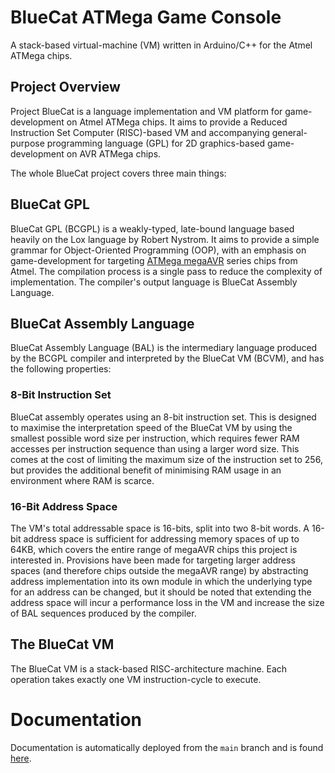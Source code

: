 # BlueCat ATMega Game Console
A stack-based virtual-machine (VM) written in Arduino/C++ for the Atmel ATMega chips.

## Project Overview 
Project BlueCat is a language implementation and VM platform for game-development on Atmel ATMega chips. It aims to provide a Reduced Instruction Set Computer (RISC)-based VM and accompanying general-purpose programming language (GPL) for 2D graphics-based game-development on AVR ATMega chips.

The whole BlueCat project covers three main things:
## BlueCat GPL
BlueCat GPL (BCGPL) is a weakly-typed, late-bound language based heavily on the Lox language by Robert Nystrom. It aims to provide a simple grammar for Object-Oriented Programming (OOP), with an emphasis on game-development for targeting [ATMega megaAVR](https://en.wikipedia.org/wiki/AVR_microcontrollers#:~:text=megaAVR%20%E2%80%93%20the%20ATmega%20series) series chips from Atmel. The compilation process is a single pass to reduce the complexity of implementation. The compiler's output language is BlueCat Assembly Language.

## BlueCat Assembly Language
BlueCat Assembly Language (BAL) is the intermediary language produced by the BCGPL compiler and interpreted by the BlueCat VM (BCVM), and has the following properties:
### 8-Bit Instruction Set
BlueCat assembly operates using an 8-bit instruction set. This is designed to maximise the interpretation speed of the BlueCat VM by using the smallest possible word size per instruction, which requires fewer RAM accesses per instruction sequence than using a larger word size. This comes at the cost of limiting the maximum size of the instruction set to 256, but provides the additional benefit of minimising RAM usage in an environment where RAM is scarce.
### 16-Bit Address Space
The VM's total addressable space is 16-bits, split into two 8-bit words. A 16-bit address space is sufficient for addressing memory spaces of up to 64KB, which covers the entire range of megaAVR chips this project is interested in. Provisions have been made for targeting larger address spaces (and therefore chips outside the megaAVR range) by abstracting address implementation into its own module in which the underlying type for an address can be changed, but it should be noted that extending the address space will incur a performance loss in the VM and increase the size of BAL sequences produced by the compiler.

## The BlueCat VM
The BlueCat VM is a stack-based RISC-architecture machine. Each operation takes exactly one VM instruction-cycle to execute. 

# Documentation
Documentation is automatically deployed from the ```main``` branch and is found <a href="https://brynmckerracher.github.io/ATMega-BlueCat/">here</a>.
